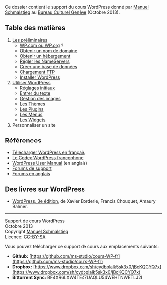 Ce dossier contient le support du cours WordPress donné par [Manuel Schmalstieg](http://ms-studio.net) au [Bureau Culturel Genève](http://www.bureauculturel.ch/ge/) (Octobre 2013).

## Table des matières

1. [Les préliminaires](01-preliminiaires/00-Preliminaires.md)
    - [WP.com ou WP.org](01-preliminiaires/01-wpCOM-ou-wpORG.md) ?
    - [Obtenir un nom de domaine](01-preliminiaires/02-Nom-de-domaine.md)
    - [Obtenir un hébergement](01-preliminiaires/03-Hebergement.md)
    - [Régler les NameServers](01-preliminiaires/04-NameServers.md)
    - [Créer une base de données](01-preliminiaires/05-Creer-la-Database.md)
    - [Chargement FTP](01-preliminiaires/06-Chargement-FTP.md)
    - [Installer WordPress](01-preliminiaires/07-Installer-WordPress.md)
2. [Utiliser WordPress](02-utiliser/00-Utiliser.md)
    - [Réglages initiaux](02-utiliser/01-Reglages-initiaux.md)
    - [Entrer du texte](02-utiliser/02-Texte.md)
    - [Gestion des images](02-utiliser/03-Images.md)
    - [Les Thèmes](02-utiliser/04-Themes.md)
    - [Les Plugins](02-utiliser/05-Plugins.md)
    - [Les Menus](02-utiliser/06-Menus.md)
    - [Les Widgets](02-utiliser/07-Widgets.md)
3. Personnaliser un site

## Références

* [Télécharger WordPress en français](http://fr.wordpress.org/)
* [Le Codex WordPress francophone](http://codex.wordpress.org/fr:Accueil)
* [WordPress User Manual](http://make.wordpress.org/support/user-manual/) (en anglais)
* [Forums de support](http://www.wordpress-fr.net/support/)
* [Forums en anglais](http://wordpress.org/support/)

## Des livres sur WordPress

* [WordPress, 3e édition](http://www.amazon.fr/Wordpress-Toutes-cr%C3%A9er-maintenir-%C3%A9voluer/dp/2744025666/), de Xavier Borderie, Francis Chouquet, Amaury Balmer.

*********

Support de cours WordPress<br/>
Octobre 2013<br/>
Copyright [Manuel Schmalstieg](http://ms-studio.net)<br/>
Licence: [CC-BY-SA](LICENCE.txt)

Vous pouvez télécharger ce support de cours aux emplacements suivants:

- **Github:** [https://github.com/ms-studio/cours-WP-fr](https://github.com/ms-studio/cours-WP-fr)
- **Dropbox:** [https://www.dropbox.com/sh/cydbplalk5sk3x0/jBcKQCYQ7x](https://www.dropbox.com/sh/cydbplalk5sk3x0/jBcKQCYQ7x)
- **Bittorrent Sync:** BF4XR6LXW4TE47UAQLU54WEHTNWETLJ2I